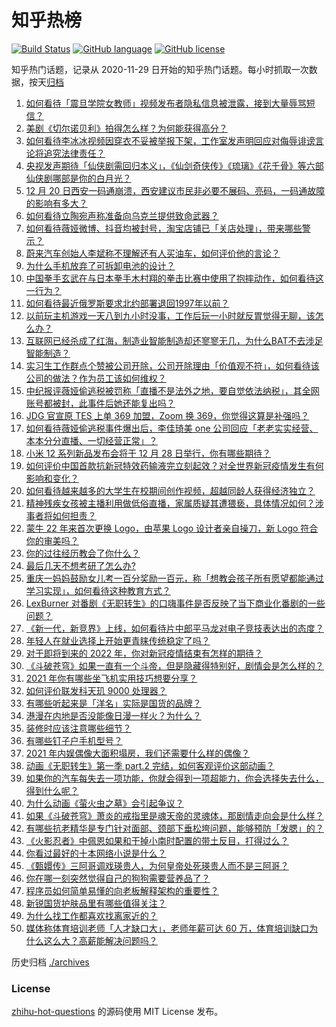 # 知乎热榜
[![Build Status](https://github.com/ToWeLong/zhihu-hot-questions/workflows/CI/badge.svg)](https://github.com/ToWeLong/zhihu-hot-questions/actions)
[![GitHub language](https://img.shields.io/badge/language-golang-orange.svg)](https://golang.org/)
[![GitHub license](https://img.shields.io/github/license/ToWeLong/zhihu-hot-questions)](https://github.com/ToWeLong/zhihu-hot-questions/blob/main/LICENSE)

知乎热门话题，记录从 2020-11-29 日开始的知乎热门话题。每小时抓取一次数据，按天[归档](./archives)

<!-- BEGIN -->

1. [如何看待「震旦学院女教师」视频发布者隐私信息被泄露，接到大量辱骂短信？](https://www.zhihu.com/question/507001387)
1. [美剧《切尔诺贝利》拍得怎么样？为何能获得高分？](https://www.zhihu.com/question/507116648)
1. [如何看待李冰冰视频因穿衣不妥被举报下架，工作室发声明回应对侮辱诽谤言论将追究法律责任？](https://www.zhihu.com/question/507210327)
1. [央视发声期待「仙侠剧需回归本义」，《仙剑奇侠传》《琉璃》《花千骨》等六部仙侠剧哪部是你的白月光？](https://www.zhihu.com/question/504377109)
1. [12 月 20 日西安一码通崩溃，西安建议市民非必要不展码、亮码，一码通故障的影响有多大？](https://www.zhihu.com/question/507212445)
1. [如何看待立陶宛声称准备向乌克兰提供致命武器？](https://www.zhihu.com/question/507265054)
1. [如何看待薇娅微博、抖音均被封号，淘宝店铺已「关店处理」，带来哪些警示？](https://www.zhihu.com/question/507402706)
1. [蔚来汽车创始人李斌称不理解还有人买油车，如何评价他的言论？](https://www.zhihu.com/question/507211888)
1. [为什么手机放弃了可拆卸电池的设计？](https://www.zhihu.com/question/506434153)
1. [中国拳手玄武在与日本拳手木村翔的拳击比赛中使用了抱摔动作，如何看待这一行为？](https://www.zhihu.com/question/506990068)
1. [如何看待最近俄罗斯要求北约部署退回1997年以前？](https://www.zhihu.com/question/506774225)
1. [以前玩主机游戏一天八到九小时没事，工作后玩一小时就反胃觉得无聊，该怎么办？](https://www.zhihu.com/question/364435533)
1. [互联网已经杀成了红海，制造业智能制造却还寥寥无几，为什么BAT不去涉足智能制造？](https://www.zhihu.com/question/278732236)
1. [实习生工作群点个赞被公司开除，公司开除理由「价值观不符」，如何看待该公司的做法？作为员工该如何维权？](https://www.zhihu.com/question/507159429)
1. [中纪报评薇娅偷逃税被罚称「直播不是法外之地，要自觉依法纳税」，其全网账号都被封，此事件后她还能复出吗？](https://www.zhihu.com/question/507429121)
1. [JDG 官宣原 TES 上单 369 加盟，Zoom 换 369，你觉得这算是补强吗？](https://www.zhihu.com/question/506054619)
1. [如何看待薇娅偷逃税事件爆出后，李佳琦美 one 公司回应「老老实实经营、本本分分直播、一切经营正常」？](https://www.zhihu.com/question/507347407)
1. [小米 12 系列新品发布会将于 12 月 28 日举行，你有哪些期待？](https://www.zhihu.com/question/507455269)
1. [如何评价中国首款抗新冠特效药输液完立刻起效？对全世界新冠疫情发生有何影响和变化？](https://www.zhihu.com/question/507304138)
1. [如何看待越来越多的大学生在校期间创作视频，超越同龄人获得经济独立？](https://www.zhihu.com/question/507280392)
1. [精神残疾女孩被主播利用做低俗直播，家属质疑其遭猥亵，具体情况如何？涉事者将如何担责？](https://www.zhihu.com/question/507434629)
1. [蒙牛 22 年来首次更换 Logo，由苹果 Logo 设计者亲自操刀，新 Logo 符合你的审美吗？](https://www.zhihu.com/question/506911364)
1. [你的过往经历教会了你什么？](https://www.zhihu.com/question/504540275)
1. [最后几天不想考研了怎么办?](https://www.zhihu.com/question/506873710)
1. [重庆一妈妈鼓励女儿考一百分奖励一百元，称「想教会孩子所有愿望都能通过学习实现」，如何看待这种教育方式？](https://www.zhihu.com/question/507256189)
1. [LexBurner 对番剧《无职转生》的口嗨事件是否反映了当下商业化番剧的一些问题？](https://www.zhihu.com/question/506524174)
1. [《新一代，新竞界》上线，如何看待片中郎平马龙对电子竞技表达出的态度？](https://www.zhihu.com/question/507491410)
1. [年轻人在就业选择上开始更青睐传统稳定了吗？](https://www.zhihu.com/question/505014952)
1. [对于即将到来的 2022 年，你对新冠疫情结束有怎样的期待？](https://www.zhihu.com/question/505613478)
1. [《斗破苍穹》如果一直有一个斗帝，但是隐藏得特别好，剧情会是怎么样的？](https://www.zhihu.com/question/503300050)
1. [2021 年你有哪些坐飞机实用技巧想要分享？](https://www.zhihu.com/question/506206642)
1. [如何评价联发科天玑 9000 处理器？](https://www.zhihu.com/question/502491590)
1. [有哪些听起来是「洋名」实际是国货的品牌？](https://www.zhihu.com/question/21331935)
1. [港漫在内地是否没能像日漫一样火？为什么？](https://www.zhihu.com/question/24055889)
1. [装修时应该注意哪些细节？](https://www.zhihu.com/question/365477051)
1. [有哪些钉子户手机型号？](https://www.zhihu.com/question/498938129)
1. [2021 年内娱偶像大面积塌房，我们还需要什么样的偶像？](https://www.zhihu.com/question/507190131)
1. [动画《无职转生》第一季 part.2 完结，如何客观评价这部动画？](https://www.zhihu.com/question/507196994)
1. [如果你的汽车每失去一项功能，你就会得到一项超能力，你会选择失去什么，得到什么呢？](https://www.zhihu.com/question/452399212)
1. [为什么动画《萤火虫之墓》会引起争议？](https://www.zhihu.com/question/41865371)
1. [如果《斗破苍穹》萧炎的戒指里是魂天帝的灵魂体，那剧情走向会是什么样？](https://www.zhihu.com/question/505734640)
1. [有哪些抗老精华是专门针对面部、颈部下垂松垮问题，能够预防「发腮」的？](https://www.zhihu.com/question/506757003)
1. [《火影忍者》中佩恩如果和干掉小南时配置的带土反目，打得过么？](https://www.zhihu.com/question/505608011)
1. [你看过最好的十本网络小说是什么？](https://www.zhihu.com/question/35584877)
1. [《甄嬛传》三阿哥调戏瑛贵人，为何皇帝处死瑛贵人而不是三阿哥？](https://www.zhihu.com/question/415419799)
1. [你在哪一刻突然觉得自己的狗狗需要营养品了？](https://www.zhihu.com/question/506643348)
1. [程序员如何简单易懂的向老板解释架构的重要性？](https://www.zhihu.com/question/506574843)
1. [新锐国货护肤品里有哪些值得关注？](https://www.zhihu.com/question/484676420)
1. [为什么找工作都喜欢找离家近的？](https://www.zhihu.com/question/496277748)
1. [媒体称体育培训老师「人才缺口大」，老师年薪可达 60 万，体育培训缺口为什么这么大？高薪能解决问题吗？](https://www.zhihu.com/question/507016703)

<!-- END -->

历史归档 [./archives](./archives)


### License
[zhihu-hot-questions](https://github.com/towelong/zhihu-hot-questions) 的源码使用 MIT License 发布。